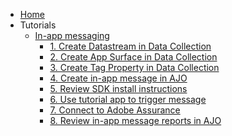 <!-- Documentation/tutorials/_sidebar.md -->

- [Home](/)
- Tutorials
    - [In-app messaging](/tutorials/README.md)        
       <!-- - [1. Review AEP schema configuration](/tutorials/aep/ajo-schema.md)
        - [2. Review AEP dataset configuration](/tutorials/aep/ajo-dataset.md) -->
        - [1. Create Datastream in Data Collection](/tutorials/dc/create-datastream.md)
        - [2. Create App Surface in Data Collection](/tutorials/dc/create-surface.md)
        - [3. Create Tag Property in Data Collection](/tutorials/dc/create-tag-property.md) 
        - [4. Create in-app message in AJO](/tutorials/ajo/create-iam.md)
        - [5. Review SDK install instructions](/tutorials/app/review-install.md)
        - [6. Use tutorial app to trigger message](/tutorials/app/iam-tutorial.md)
        - [7. Connect to Adobe Assurance](/tutorials/assurance/assurance-validation.md)
        - [8. Review in-app message reports in AJO](/tutorials/ajo/iam-reporting.md)    
